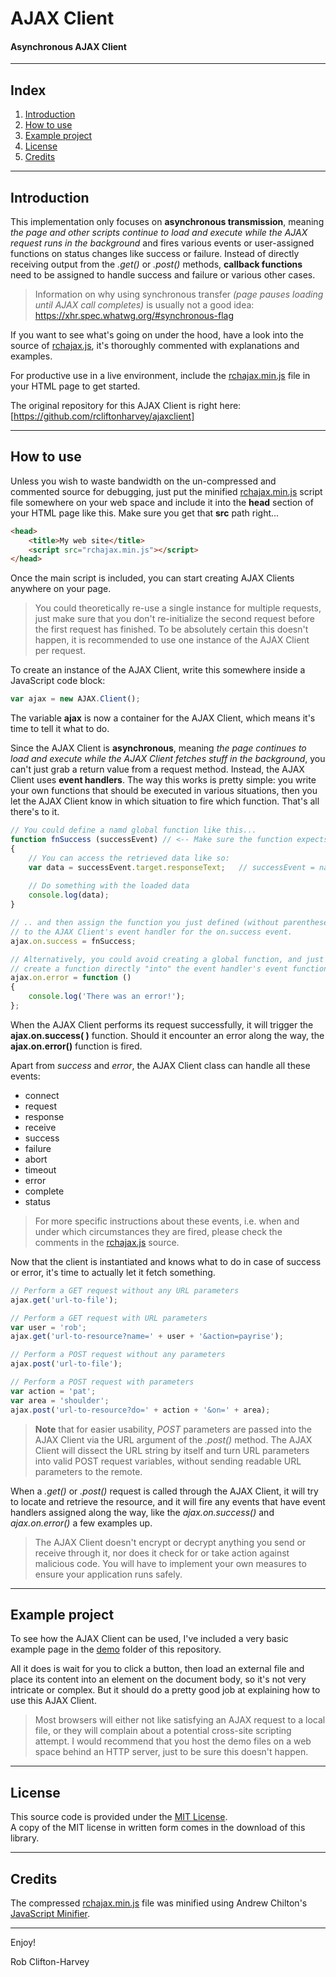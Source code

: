 # AJAX Client
#### Asynchronous AJAX Client

-------------------------------------------------------------------------------------------------------

## Index

1. [Introduction](./README.md#introduction)
2. [How to use](./README.md#how-to-use)
3. [Example project](./README.md#example-project)
4. [License](./README.md#license)
5. [Credits](./README.md#credits)

-------------------------------------------------------------------------------------------------------

## Introduction

This implementation only focuses on **asynchronous transmission**, meaning *the page and other scripts continue to load and execute while the AJAX request runs in the background* and fires various events or user-assigned functions on status changes like success or failure. Instead of directly receiving output from the *.get()* or *.post()* methods, **callback functions** need to be assigned to handle success and failure or various other cases.

> Information on why using synchronous transfer *(page pauses loading until AJAX call completes)* is usually not a good idea: https://xhr.spec.whatwg.org/#synchronous-flag

If you want to see what's going on under the hood, have a look into the source of [rchajax.js](./library/rchajax.js), it's thoroughly commented with explanations and examples.

For productive use in a live environment, include the [rchajax.min.js](./library/rchajax.min.js) file in your HTML page to get started.

The original repository for this AJAX Client is right here:<br>
[https://github.com/rcliftonharvey/ajaxclient]

-------------------------------------------------------------------------------------------------------

## How to use

Unless you wish to waste bandwidth on the un-compressed and commented source for debugging, just put the minified [rchajax.min.js](./library/rchajax.min.js) script file somewhere on your web space and include it into the **head** section of your HTML page like this. Make sure you get that **src** path right...
```html
<head>
    <title>My web site</title>
    <script src="rchajax.min.js"></script>
</head>
```

Once the main script is included, you can start creating AJAX Clients anywhere on your page.

>You could theoretically re-use a single instance for multiple requests, just make sure that you don't re-initialize the second request before the first request has finished. To be absolutely certain this doesn't happen, it is recommended to use one instance of the AJAX Client per request. 

To create an instance of the AJAX Client, write this somewhere inside a JavaScript code block:
```javascript
var ajax = new AJAX.Client();
```
The variable **ajax** is now a container for the AJAX Client, which means it's time to tell it what to do.

Since the AJAX Client is **asynchronous**, meaning *the page continues to load and execute while the AJAX Client fetches stuff in the background*, you can't just grab a return value from a request method. Instead, the AJAX Client uses **event handlers**. The way this works is pretty simple: you write your own functions that should be executed in various situations, then you let the AJAX Client know in which situation to fire which function. That's all there's to it.
```javascript
// You could define a namd global function like this...
function fnSuccess (successEvent) // <-- Make sure the function expects an argument
{
    // You can access the retrieved data like so:
    var data = successEvent.target.responseText;   // successEvent = name of function argument
    
    // Do something with the loaded data 
    console.log(data);
}

// .. and then assign the function you just defined (without parentheses)
// to the AJAX Client's event handler for the on.success event. 
ajax.on.success = fnSuccess;

// Alternatively, you could avoid creating a global function, and just
// create a function directly "into" the event handler's event function.
ajax.on.error = function ()
{
    console.log('There was an error!');
};

```

When the AJAX Client performs its request successfully, it will trigger the **ajax.on.success( )** function. Should it encounter an error along the way, the **ajax.on.error()** function is fired.

Apart from *success* and *error*, the AJAX Client class can handle all these events:
* connect
* request
* response
* receive
* success
* failure
* abort
* timeout
* error
* complete
* status

> For more specific instructions about these events, i.e. when and under which circumstances they are fired, please check the comments in the [rchajax.js](./library/rchajax.js) source.

Now that the client is instantiated and knows what to do in case of success or error, it's time to actually let it fetch something.
```javascript
// Perform a GET request without any URL parameters
ajax.get('url-to-file');

// Perform a GET request with URL parameters
var user = 'rob';
ajax.get('url-to-resource?name=' + user + '&action=payrise');

// Perform a POST request without any parameters
ajax.post('url-to-file');

// Perform a POST request with parameters
var action = 'pat';
var area = 'shoulder';
ajax.post('url-to-resource?do=' + action + '&on=' + area);
```
>**Note** that for easier usability, *POST* parameters are passed into the AJAX Client via the URL argument of the *.post()* method. The AJAX Client will dissect the URL string by itself and turn URL parameters into valid POST request variables, without sending readable URL parameters to the remote.

When a *.get()* or *.post()* request is called through the AJAX Client, it will try to locate and retrieve the resource, and it will fire any events that have event handlers assigned along the way, like the *ajax.on.success()* and *ajax.on.error()* a few examples up.

> The AJAX Client doesn't encrypt or decrypt anything you send or receive through it, nor does it check for or take action against malicious code. You will have to implement your own measures to ensure your application runs safely.

-------------------------------------------------------------------------------------------------------

## Example project

To see how the AJAX Client can be used, I've included a very basic example page in the [demo](./demo/) folder of this repository.

All it does is wait for you to click a button, then load an external file and place its content into an element on the document body, so it's not very intricate or complex. But it should do a pretty good job at explaining how to use this AJAX Client.

> Most browsers will either not like satisfying an AJAX request to a local file, or they will complain about a potential cross-site scripting attempt. I would recommend that you host the demo files on a web space behind an HTTP server, just to be sure this doesn't happen.

-------------------------------------------------------------------------------------------------------

## License

This source code is provided under the [MIT License](./LICENSE).<br>
A copy of the MIT license in written form comes in the download of this library.

-------------------------------------------------------------------------------------------------------

## Credits

The compressed [rchajax.min.js](./library/rchajax.min.js) file was minified using Andrew Chilton's [JavaScript Minifier](https://javascript-minifier.com/).

-------------------------------------------------------------------------------------------------------

Enjoy!

Rob Clifton-Harvey

